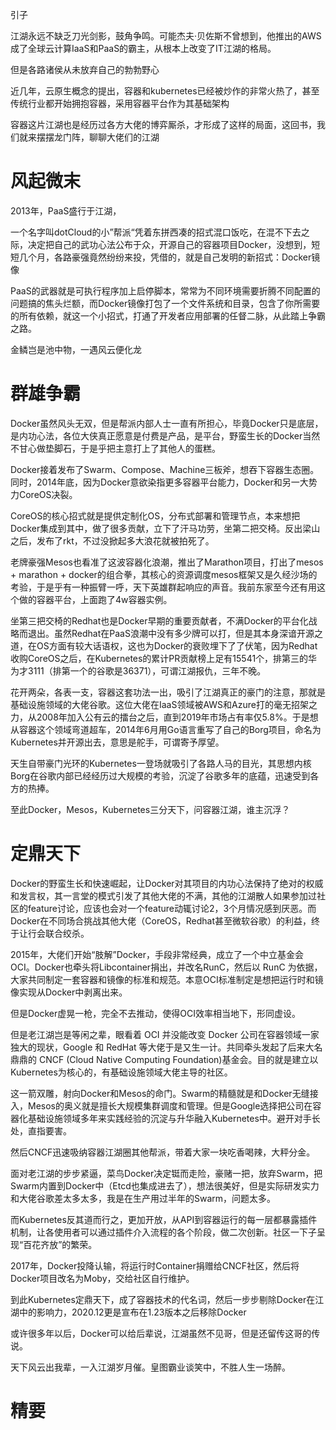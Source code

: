 引子

江湖永远不缺乏刀光剑影，鼓角争鸣。可能杰夫·贝佐斯不曾想到，他推出的AWS成了全球云计算IaaS和PaaS的霸主，从根本上改变了IT江湖的格局。

但是各路诸侯从未放弃自己的勃勃野心

近几年，云原生概念的提出，容器和kubernetes已经被炒作的非常火热了，甚至传统行业都开始拥抱容器，采用容器平台作为其基础架构

容器这片江湖也是经历过各方大佬的博弈厮杀，才形成了这样的局面，这回书，我们就来摆摆龙门阵，聊聊大佬们的江湖

# 风起微末

2013年，PaaS盛行于江湖，

一个名字叫dotCloud的小”帮派“凭着东拼西凑的招式混口饭吃，在混不下去之际，决定把自己的武功心法公布于众，开源自己的容器项目Docker，没想到，短短几个月，各路豪强竟然纷纷来投，凭借的，就是自己发明的新招式：Docker镜像

PaaS的武器就是可执行程序加上启停脚本，常常为不同环境需要折腾不同配置的问题搞的焦头烂额，而Docker镜像打包了一个文件系统和目录，包含了你所需要的所有依赖，就这一个小招式，打通了开发者应用部署的任督二脉，从此踏上争霸之路。

金鳞岂是池中物，一遇风云便化龙

# 群雄争霸

Docker虽然风头无双，但是帮派内部人士一直有所担心，毕竟Docker只是底层，是内功心法，各位大侠真正愿意是付费是产品，是平台，野蛮生长的Docker当然不甘心做垫脚石，于是乎把主意打上了其他人的蛋糕。

Docker接着发布了Swarm、Compose、Machine三板斧，想吞下容器生态圈。同时，2014年底，因为Docker意欲染指更多容器平台能力，Docker和另一大势力CoreOS决裂。

CoreOS的核心招式就是提供定制化OS，分布式部署和管理节点，本来想把Docker集成到其中，做了很多贡献，立下了汗马功劳，坐第二把交椅。反出梁山之后，发布了rkt，不过没掀起多大浪花就被拍死了。

老牌豪强Mesos也看准了这波容器化浪潮，推出了Marathon项目，打出了mesos + marathon + docker的组合拳，其核心的资源调度mesos框架又是久经沙场的考验，于是乎有一种振臂一呼，天下英雄群起响应的声音。我前东家至今还有用这个做的容器平台，上面跑了4w容器实例。

坐第三把交椅的Redhat也是Docker早期的重要贡献者，不满Docker的平台化战略而退出。虽然Redhat在PaaS浪潮中没有多少牌可以打，但是其本身深谙开源之道，在OS方面有较大话语权，这也为Docker的衰败埋下了了伏笔，因为Redhat收购CoreOS之后，在Kubernetes的累计PR贡献榜上足有15541个，排第三的华为才3111（排第一个的谷歌是36371），可谓江湖报仇，三年不晚。

花开两朵，各表一支，容器这套功法一出，吸引了江湖真正的豪门的注意，那就是基础设施领域的大佬谷歌。这位大佬在IaaS领域被AWS和Azure打的毫无招架之力，从2008年加入公有云的擂台之后，直到2019年市场占有率仅5.8%。于是想从容器这个领域弯道超车，2014年6月用Go语言重写了自己的Borg项目，命名为Kubernetes并开源出去，意思是舵手，可谓寄予厚望。

天生自带豪门光环的Kubernetes一登场就吸引了各路人马的目光，其思想内核Borg在谷歌内部已经经历过大规模的考验，沉淀了谷歌多年的底蕴，迅速受到各方的热捧。

至此Docker，Mesos，Kubernetes三分天下，问容器江湖，谁主沉浮？

# 定鼎天下

Docker的野蛮生长和快速崛起，让Docker对其项目的内功心法保持了绝对的权威和发言权，其一言堂的模式引发了其他大佬的不满，其他的江湖散人如果参加过社区的feature讨论，应该也会对一个feature动辄讨论2，3个月情况感到厌恶。而Docker在不同场合挑战其他大佬（CoreOS，Redhat甚至微软谷歌）的利益，终于让行会联合绞杀。

2015年，大佬们开始“肢解”Docker，手段非常经典，成立了一个中立基金会OCI。Docker也牵头将Libcontainer捐出，并改名RunC，然后以 RunC 为依据，大家共同制定一套容器和镜像的标准和规范。本意OCI标准制定是想把运行时和镜像实现从Docker中剥离出来。

但是Docker虚晃一枪，完全不去推动，使得OCI效率相当地下，形同虚设。

但是老江湖岂是等闲之辈，眼看着 OCI 并没能改变 Docker 公司在容器领域一家独大的现状，Google 和 RedHat 等大佬于是又生一计。共同牵头发起了后来大名鼎鼎的 CNCF (Cloud Native Computing Foundation)基金会。目的就是建立以Kubernetes为核心的，有基础设施领域大佬主导的社区。

这一箭双雕，射向Docker和Mesos的命门。Swarm的精髓就是和Docker无缝接入，Mesos的奥义就是擅长大规模集群调度和管理。但是Google选择把公司在容器化基础设施领域多年来实践经验的沉淀与升华融入Kubernetes中。避开对手长处，直指要害。

然后CNCF迅速吸纳容器江湖圈其他帮派，带着大家一块吃香喝辣，大秤分金。

面对老江湖的步步紧逼，菜鸟Docker决定铤而走险，豪赌一把，放弃Swarm，把Swarm内置到Docker中（Etcd也集成进去了），想法很美好，但是实际研发实力和大佬谷歌差太多太多，我是在生产用过半年的Swarm，问题太多。

而Kubernetes反其道而行之，更加开放，从API到容器运行的每一层都暴露插件机制，让各使用者可以通过插件介入流程的各个阶段，做二次创新。社区一下子呈现“百花齐放”的繁荣。

2017年，Docker投降认输，将运行时Container捐赠给CNCF社区，然后将Docker项目改名为Moby，交给社区自行维护。

到此Kubernetes定鼎天下，成了容器技术的代名词，然后一步步剔除Docker在江湖中的影响力，2020.12更是宣布在1.23版本之后移除Docker

或许很多年以后，Docker可以给后辈说，江湖虽然不见哥，但是还留传这哥的传说。

天下风云出我辈，一入江湖岁月催。皇图霸业谈笑中，不胜人生一场醉。

# 精要













